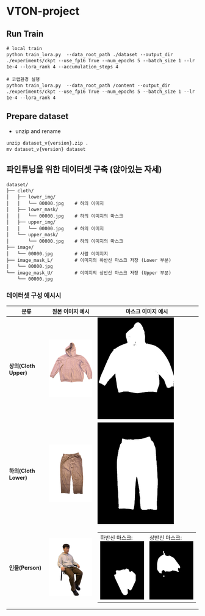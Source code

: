 # VTON-project

## Run Train
```
# local train
python train_lora.py  --data_root_path ./dataset --output_dir ./experiments/ckpt --use_fp16 True --num_epochs 5 --batch_size 1 --lr 1e-4 --lora_rank 4 --accumulation_steps 4

# 코랩환경 실행
python train_lora.py  --data_root_path /content --output_dir ./experiments/ckpt --use_fp16 True --num_epochs 5 --batch_size 1 --lr 1e-4 --lora_rank 4
```

## Prepare dataset
- unzip and rename
```
unzip dataset_v{version}.zip .
mv dataset_v{version} dataset
```
## 파인튜닝을 위한 데이터셋 구축 (앉아있는 자세)
```
dataset/
├── cloth/
│   ├── lower_img/       
│   │   └── 00000.jpg    # 하의 이미지
│   ├── lower_mask/      
│   │   └── 00000.jpg    # 하의 이미지의 마스크
│   ├── upper_img/       
│   │   └── 00000.jpg    # 하의 이미지
│   └── upper_mask/      
│       └── 00000.jpg    # 하의 이미지의 마스크
├── image/               
│   └── 00000.jpg        # 사람 이미지지
├── image_mask_L/        # 이미지의 하반신 마스크 저장 (Lower 부분)
│   └── 00000.jpg
└── image_mask_U/        # 이미지의 상반신 마스크 저장 (Upper 부분)
    └── 00000.jpg
```

### 데이터셋 구성 예시시
| 분류                  | 원본 이미지 예시                 | 마스크 이미지 예시                          |
|-----------------------|----------------------------------|---------------------------------------------|
| **상의(Cloth Upper)** | <img src="resource/img/cloth_upper_sample.jpg" width="200" /> | <img src="resource/img/cloth_upper_mask_sample.jpg" width="200" /> |
| **하의(Cloth Lower)** | <img src="resource/img/cloth_lower_sample.jpg" width="200" /> | <img src="resource/img/cloth_lower_mask_sample.jpg" width="200" /> |
| **인물(Person)**      | <img src="resource/img/person_sample.jpg" width="200" />      | <table><tr><td>하반신 마스크:<br><img src="resource/img/person_lower_mask_sample.jpg" width="200" /></td><td>상반신 마스크:<br><img src="resource/img/person_upper_mask_sample.jpg" width="200" /></td></tr></table> |

